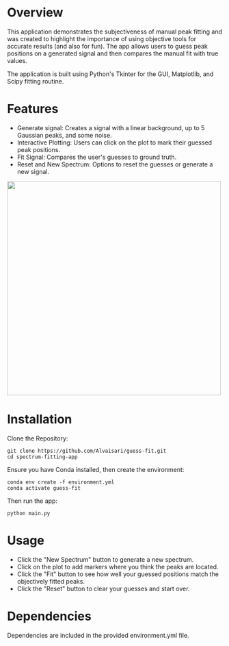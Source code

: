 # Overview
This application demonstrates the subjectiveness of manual peak fitting and was created to highlight the importance of using objective tools for accurate results (and also for fun).
The app allows users to guess peak positions on a generated signal and then compares the manual fit with true values.

The application is built using Python's Tkinter for the GUI, Matplotlib, and Scipy fitting routine.

# Features
- Generate signal: Creates a signal with a linear background, up to 5 Gaussian peaks, and some noise.
- Interactive Plotting: Users can click on the plot to mark their guessed peak positions.
- Fit Signal: Compares the user's guesses to ground truth.
- Reset and New Spectrum: Options to reset the guesses or generate a new signal.

<img src="https://github.com/Alvaisari/guess-fit/assets/70195045/bf2e539c-32c6-4e45-b1fd-28b863aceb04" width="500">

# Installation
Clone the Repository:

```
git clone https://github.com/Alvaisari/guess-fit.git
cd spectrum-fitting-app
```
Ensure you have Conda installed, then create the environment:
```
conda env create -f environment.yml
conda activate guess-fit
```
Then run the app:
```
python main.py
```
# Usage
- Click the "New Spectrum" button to generate a new spectrum.
- Click on the plot to add markers where you think the peaks are located.
- Click the "Fit" button to see how well your guessed positions match the objectively fitted peaks.
- Click the "Reset" button to clear your guesses and start over.

# Dependencies
Dependencies are included in the provided environment.yml file.
